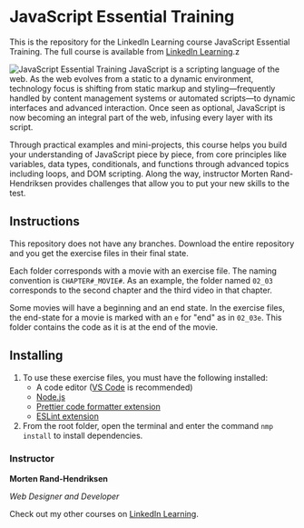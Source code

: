 # JavaScript Essential Training
This is the repository for the LinkedIn Learning course JavaScript Essential Training. The full course is available from [LinkedIn Learning][lil-course-url].z

![JavaScript Essential Training][lil-thumbnail-url] 
JavaScript is a scripting language of the web. As the web evolves from a static to a dynamic environment, technology focus is shifting from static markup and styling—frequently handled by content management systems or automated scripts—to dynamic interfaces and advanced interaction. Once seen as optional, JavaScript is now becoming an integral part of the web, infusing every layer with its script.

Through practical examples and mini-projects, this course helps you build your understanding of JavaScript piece by piece, from core principles like variables, data types, conditionals, and functions through advanced topics including loops, and DOM scripting. Along the way, instructor Morten Rand-Hendriksen provides challenges that allow you to put your new skills to the test.

## Instructions

This repository does not have any branches. Download the entire repository and you get the exercise files in their final state.

Each folder corresponds with a movie with an exercise file. The naming convention is `CHAPTER#_MOVIE#`. As an example, the folder named `02_03` corresponds to the second chapter and the third video in that chapter.

Some movies will have a beginning and an end state. In the exercise files, the end-state for a movie is marked with an `e` for "end" as in `02_03e`. This folder contains the code as it is at the end of the movie.

## Installing

1. To use these exercise files, you must have the following installed:
   - A code editor ([VS Code](https://code.visualstudio.com/) is recommended)
   - [Node.js](https://nodejs.org/en/)
   - [Prettier code formatter extension](https://marketplace.visualstudio.com/items?itemName=esbenp.prettier-vscode)
   - [ESLint extension](https://marketplace.visualstudio.com/items?itemName=dbaeumer.vscode-eslint)
2. From the root folder, open the terminal and enter the command `nmp install` to install dependencies.

### Instructor

**Morten Rand-Hendriksen**

_Web Designer and Developer_

Check out my other courses on [LinkedIn Learning](https://www.linkedin.com/learning/instructors/morten-rand-hendriksen?u=104).

[lil-course-url]: https://www.linkedin.com/learning/javascript-essential-training
[lil-thumbnail-url]: https://cdn.lynda.com/course/2832077/2832077-1610728160487-16x9.jpg
